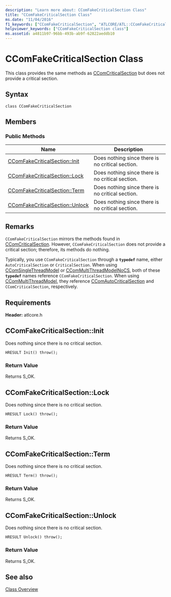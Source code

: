 ```yaml
---
description: "Learn more about: CComFakeCriticalSection Class"
title: "CComFakeCriticalSection Class"
ms.date: "11/04/2016"
f1_keywords: ["CComFakeCriticalSection", "ATLCORE/ATL::CComFakeCriticalSection", "ATLCORE/ATL::CComFakeCriticalSection::Init", "ATLCORE/ATL::CComFakeCriticalSection::Lock", "ATLCORE/ATL::CComFakeCriticalSection::Term", "ATLCORE/ATL::CComFakeCriticalSection::Unlock"]
helpviewer_keywords: ["CComFakeCriticalSection class"]
ms.assetid: a4811b97-96bb-493b-ab9f-62822aeddb10
---
```

# CComFakeCriticalSection Class

This class provides the same methods as [CComCriticalSection](../../atl/reference/ccomcriticalsection-class.md) but does not provide a critical section.

## Syntax

```
class CComFakeCriticalSection
```

## Members

### Public Methods

|Name|Description|
|----------|-----------------|
|[CComFakeCriticalSection::Init](#init)|Does nothing since there is no critical section.|
|[CComFakeCriticalSection::Lock](#lock)|Does nothing since there is no critical section.|
|[CComFakeCriticalSection::Term](#term)|Does nothing since there is no critical section.|
|[CComFakeCriticalSection::Unlock](#unlock)|Does nothing since there is no critical section.|

## Remarks

`CComFakeCriticalSection` mirrors the methods found in [CComCriticalSection](../../atl/reference/ccomcriticalsection-class.md). However, `CComFakeCriticalSection` does not provide a critical section; therefore, its methods do nothing.

Typically, you use `CComFakeCriticalSection` through a **`typedef`** name, either `AutoCriticalSection` or `CriticalSection`. When using [CComSingleThreadModel](../../atl/reference/ccomsinglethreadmodel-class.md) or [CComMultiThreadModelNoCS](../../atl/reference/ccommultithreadmodelnocs-class.md), both of these **`typedef`** names reference `CComFakeCriticalSection`. When using [CComMultiThreadModel](../../atl/reference/ccommultithreadmodel-class.md), they reference [CComAutoCriticalSection](../../atl/reference/ccomautocriticalsection-class.md) and `CComCriticalSection`, respectively.

## Requirements

**Header:** atlcore.h

## <a name="init"></a> CComFakeCriticalSection::Init

Does nothing since there is no critical section.

```
HRESULT Init() throw();
```

### Return Value

Returns S_OK.

## <a name="lock"></a> CComFakeCriticalSection::Lock

Does nothing since there is no critical section.

```
HRESULT Lock() throw();
```

### Return Value

Returns S_OK.

## <a name="term"></a> CComFakeCriticalSection::Term

Does nothing since there is no critical section.

```
HRESULT Term() throw();
```

### Return Value

Returns S_OK.

## <a name="unlock"></a> CComFakeCriticalSection::Unlock

Does nothing since there is no critical section.

```
HRESULT Unlock() throw();
```

### Return Value

Returns S_OK.

## See also

[Class Overview](../../atl/atl-class-overview.md)
